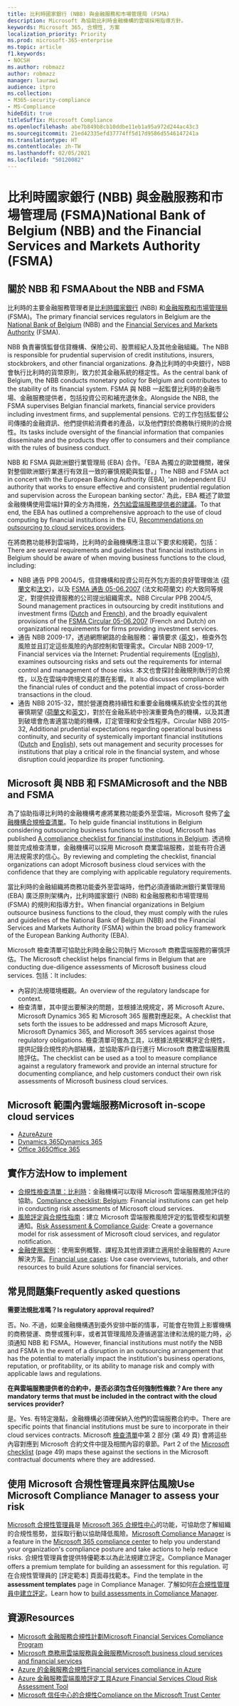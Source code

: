 ```yaml
---
title: 比利時國家銀行 (NBB) 與金融服務和市場管理局 (FSMA)
description: Microsoft 為協助比利時金融機構的雲端採用指導方針。
keywords: Microsoft 365, 合規性, 方案
localization_priority: Priority
ms.prod: microsoft-365-enterprise
ms.topic: article
f1.keywords:
- NOCSH
ms.author: robmazz
author: robmazz
manager: laurawi
audience: itpro
ms.collection:
- M365-security-compliance
- MS-Compliance
hideEdit: true
titleSuffix: Microsoft Compliance
ms.openlocfilehash: abe7b849b8cb10ddbe11eb1a95a972d244ac43c3
ms.sourcegitcommit: 21ed42335efd37774ff5d17d9586d5546147241a
ms.translationtype: HT
ms.contentlocale: zh-TW
ms.lasthandoff: 02/05/2021
ms.locfileid: "50120082"
---
```

# <a name="national-bank-of-belgium-nbb-and-the-financial-services-and-markets-authority-fsma"></a><span data-ttu-id="991f1-104">比利時國家銀行 (NBB) 與金融服務和市場管理局 (FSMA)</span><span class="sxs-lookup"><span data-stu-id="991f1-104">National Bank of Belgium (NBB) and the Financial Services and Markets Authority (FSMA)</span></span>

## <a name="about-the-nbb-and-fsma"></a><span data-ttu-id="991f1-105">關於 NBB 和 FSMA</span><span class="sxs-lookup"><span data-stu-id="991f1-105">About the NBB and FSMA</span></span>

<span data-ttu-id="991f1-106">比利時的主要金融服務管理者是[比利時國家銀行](https://www.nbb.be/) (NBB) 和[金融服務和市場管理局](https://www.fsma.be/language_selection) (FSMA)。</span><span class="sxs-lookup"><span data-stu-id="991f1-106">The primary financial services regulators in Belgium are the [National Bank of Belgium](https://www.nbb.be/) (NBB) and the [Financial Services and Markets Authority](https://www.fsma.be/language_selection) (FSMA).</span></span>

<span data-ttu-id="991f1-107">NBB 負責審慎監督信貸機構、保險公司、股票經紀人及其他金融組織。</span><span class="sxs-lookup"><span data-stu-id="991f1-107">The NBB is responsible for prudential supervision of credit institutions, insurers, stockbrokers, and other financial organizations.</span></span> <span data-ttu-id="991f1-108">身為比利時的中央銀行，NBB 會執行比利時的貨幣原則，致力於其金融系統的穩定性。</span><span class="sxs-lookup"><span data-stu-id="991f1-108">As the central bank of Belgium, the NBB conducts monetary policy for Belgium and contributes to the stability of its financial system.</span></span> <span data-ttu-id="991f1-109">FSMA 與 NBB 一起監督比利時的金融市場、金融服務提供者，包括投資公司和補充退休金。</span><span class="sxs-lookup"><span data-stu-id="991f1-109">Alongside the NBB, the FSMA supervises Belgian financial markets, financial service providers including investment firms, and supplemental pensions.</span></span> <span data-ttu-id="991f1-110">它的工作包括監督公司傳播的金融資訊、他們提供給消費者的產品，以及他們對於商務執行規則的合規性。</span><span class="sxs-lookup"><span data-stu-id="991f1-110">Its tasks include oversight of the financial information that companies disseminate and the products they offer to consumers and their compliance with the rules of business conduct.</span></span>

<span data-ttu-id="991f1-111">NBB 和 FSMA 與歐洲銀行業管理局 (EBA) 合作。「EBA 為獨立的歐盟機關，確保對整個歐洲銀行業進行有效且一致的審慎規範與監督。」</span><span class="sxs-lookup"><span data-stu-id="991f1-111">The NBB and FSMA act in concert with the European Banking Authority (EBA), 'an independent EU authority that works to ensure effective and consistent prudential regulation and supervision across the European banking sector.'</span></span> <span data-ttu-id="991f1-112">為此，EBA 概述了歐盟金融機構使用雲端計算的全方為措施，[外包給雲端服務提供者的建議](https://eba.europa.eu/documents/10180/2170121/Final+draft+Recommendations+on+Cloud+Outsourcing+%28EBA-Rec-2017-03%29.pdf/5fa5cdde-3219-4e95-946d-0c0d05494362)。</span><span class="sxs-lookup"><span data-stu-id="991f1-112">To that end, the EBA has outlined a comprehensive approach to the use of cloud computing by financial institutions in the EU, [Recommendations on outsourcing to cloud services providers](https://eba.europa.eu/documents/10180/2170121/Final+draft+Recommendations+on+Cloud+Outsourcing+%28EBA-Rec-2017-03%29.pdf/5fa5cdde-3219-4e95-946d-0c0d05494362).</span></span>

<span data-ttu-id="991f1-113">在將商務功能移到雲端時，比利時的金融機構應注意以下要求和規範，包括：</span><span class="sxs-lookup"><span data-stu-id="991f1-113">There are several requirements and guidelines that financial institutions in Belgium should be aware of when moving business functions to the cloud, including:</span></span>

- <span data-ttu-id="991f1-114">NBB 通告 PPB 2004/5，信貸機構和投資公司在外包方面的良好管理做法 ([荷蘭文](https://www.nbb.be/nl/artikels/circulaire-ppb-20045-gezonde-beheerspraktijken-bij-uitbesteding-door-kredietinstellingen-en)和[法文](https://www.nbb.be/en/articles/circular-ppb-20045-sound-management-practices-outsourcing-credit-institutions-and))，以及 [FSMA 通告 05-06.2007](https://www.fsma.be/sites/default/files/public/sitecore/media%20library/Files/fsmafiles/wetgeving/reglem/reglem_05-06-2007.pdf) (法文和荷蘭文) 的大致同等規定，對提供投資服務的公司提出組織需求。</span><span class="sxs-lookup"><span data-stu-id="991f1-114">NBB Circular PPB 2004/5, Sound management practices in outsourcing by credit institutions and investment firms ([Dutch](https://www.nbb.be/nl/artikels/circulaire-ppb-20045-gezonde-beheerspraktijken-bij-uitbesteding-door-kredietinstellingen-en) and [French](https://www.nbb.be/en/articles/circular-ppb-20045-sound-management-practices-outsourcing-credit-institutions-and)), and the broadly equivalent provisions of the [FSMA Circular 05-06.2007](https://www.fsma.be/sites/default/files/public/sitecore/media%20library/Files/fsmafiles/wetgeving/reglem/reglem_05-06-2007.pdf) (French and Dutch) on organizational requirements for firms providing investment services.</span></span>
- <span data-ttu-id="991f1-115">通告 NBB 2009-17，透過網際網路的金融服務：審慎要求 ([英文](https://www.nbb.be/doc/cp/eng/ki/circ/pdf/cbfa_2009_17.pdf))，檢查外包風險並且訂定這些風險的內部控制和管理需求。</span><span class="sxs-lookup"><span data-stu-id="991f1-115">Circular NBB 2009-17, Financial services via the Internet: Prudential requirements ([English](https://www.nbb.be/doc/cp/eng/ki/circ/pdf/cbfa_2009_17.pdf)), examines outsourcing risks and sets out the requirements for internal control and management of those risks.</span></span> <span data-ttu-id="991f1-116">本文也會探討金融規則執行的合規性，以及在雲端中跨境交易的潛在影響。</span><span class="sxs-lookup"><span data-stu-id="991f1-116">It also discusses compliance with the financial rules of conduct and the potential impact of cross-border transactions in the cloud.</span></span>
- <span data-ttu-id="991f1-117">通告 NBB 2015-32，關於營運商務持續性和重要金融機構系統安全性的其他審慎期望 ([荷蘭文](https://www.nbb.be/nl/artikels/circulaire-nbb201532-aanvullende-prudentiele-verwachtingen-op-het-vlak-van-de-operationele)和[英文](https://www.nbb.be/en/articles/circular-nbb201532-additional-prudential-expectations-regarding-operational-business))，對於在金融系統中扮演重要角色的機構，以及其遭到破壞會危害適當功能的機構，訂定管理和安全性程序。</span><span class="sxs-lookup"><span data-stu-id="991f1-117">Circular NBB 2015-32, Additional prudential expectations regarding operational business continuity, and security of systemically important financial institutions ([Dutch](https://www.nbb.be/nl/artikels/circulaire-nbb201532-aanvullende-prudentiele-verwachtingen-op-het-vlak-van-de-operationele) and [English](https://www.nbb.be/en/articles/circular-nbb201532-additional-prudential-expectations-regarding-operational-business)), sets out management and security processes for institutions that play a critical role in the financial system, and whose disruption could jeopardize its proper functioning.</span></span>

## <a name="microsoft-and-the-nbb-and-fsma"></a><span data-ttu-id="991f1-118">Microsoft 與 NBB 和 FSMA</span><span class="sxs-lookup"><span data-stu-id="991f1-118">Microsoft and the NBB and FSMA</span></span>

<span data-ttu-id="991f1-119">為了協助指導比利時的金融機構考慮將業務功能委外至雲端，Microsoft 發佈了[金融機構合規檢查清單](https://aka.ms/FinServ-Guide-Belgium)。</span><span class="sxs-lookup"><span data-stu-id="991f1-119">To help guide financial institutions in Belgium considering outsourcing business functions to the cloud, Microsoft has published [A compliance checklist for financial institutions in Belgium](https://aka.ms/FinServ-Guide-Belgium).</span></span> <span data-ttu-id="991f1-120">透過檢閱並完成檢查清單，金融機構可以採用 Microsoft 商業雲端服務，並能有符合適用法規需求的信心。</span><span class="sxs-lookup"><span data-stu-id="991f1-120">By reviewing and completing the checklist, financial organizations can adopt Microsoft business cloud services with the confidence that they are complying with applicable regulatory requirements.</span></span>

<span data-ttu-id="991f1-121">當比利時的金融組織將商務功能委外至雲端時，他們必須遵循歐洲銀行業管理局 (EBA) 廣泛原則架構內，比利時國家銀行 (NBB) 和金融服務和市場管理局 (FSMA) 的規則和指導方針。</span><span class="sxs-lookup"><span data-stu-id="991f1-121">When financial organizations in Belgium outsource business functions to the cloud, they must comply with the rules and guidelines of the National Bank of Belgium (NBB) and the Financial Services and Markets Authority (FSMA) within the broad policy framework of the European Banking Authority (EBA).</span></span>

<span data-ttu-id="991f1-122">Microsoft 檢查清單可協助比利時金融公司執行 Microsoft 商務雲端服務的審慎評估。</span><span class="sxs-lookup"><span data-stu-id="991f1-122">The Microsoft checklist helps financial firms in Belgium that are conducting due-diligence assessments of Microsoft business cloud services.</span></span> <span data-ttu-id="991f1-123">包括：</span><span class="sxs-lookup"><span data-stu-id="991f1-123">It includes:</span></span>

- <span data-ttu-id="991f1-124">內容的法規環境概觀。</span><span class="sxs-lookup"><span data-stu-id="991f1-124">An overview of the regulatory landscape for context.</span></span>
- <span data-ttu-id="991f1-125">檢查清單，其中提出要解決的問題，並根據法規規定，將 Microsoft Azure、Microsoft Dynamics 365 和 Microsoft 365 服務對應起來。</span><span class="sxs-lookup"><span data-stu-id="991f1-125">A checklist that sets forth the issues to be addressed and maps Microsoft Azure, Microsoft Dynamics 365, and Microsoft 365 services against those regulatory obligations.</span></span> <span data-ttu-id="991f1-126">檢查清單可做為工具，以根據法規架構評定合規性，提供記錄合規性的內部結構，並協助客戶自行進行 Microsoft 商務雲端服務風險評估。</span><span class="sxs-lookup"><span data-stu-id="991f1-126">The checklist can be used as a tool to measure compliance against a regulatory framework and provide an internal structure for documenting compliance, and help customers conduct their own risk assessments of Microsoft business cloud services.</span></span>

## <a name="microsoft-in-scope-cloud-services"></a><span data-ttu-id="991f1-127">Microsoft 範圍內雲端服務</span><span class="sxs-lookup"><span data-stu-id="991f1-127">Microsoft in-scope cloud services</span></span>

- [<span data-ttu-id="991f1-128">Azure</span><span class="sxs-lookup"><span data-stu-id="991f1-128">Azure</span></span>](https://aka.ms/AzureCompliance)
- [<span data-ttu-id="991f1-129">Dynamics 365</span><span class="sxs-lookup"><span data-stu-id="991f1-129">Dynamics 365</span></span>](https://aka.ms/d365-compliance-list)
- [<span data-ttu-id="991f1-130">Office 365</span><span class="sxs-lookup"><span data-stu-id="991f1-130">Office 365</span></span>](https://aka.ms/o365-compliance-framework)

## <a name="how-to-implement"></a><span data-ttu-id="991f1-131">實作方法</span><span class="sxs-lookup"><span data-stu-id="991f1-131">How to implement</span></span>

- <span data-ttu-id="991f1-132">[合規性檢查清單：比利時](https://aka.ms/FinServ-Guide-Belgium)：金融機構可以取得 Microsoft 雲端服務風險評估的協助。</span><span class="sxs-lookup"><span data-stu-id="991f1-132">[Compliance checklist: Belgium](https://aka.ms/FinServ-Guide-Belgium): Financial institutions can get help in conducting risk assessments of Microsoft cloud services.</span></span>
- <span data-ttu-id="991f1-133">[風險評定與合規性指南](https://aka.ms/RiskGovernanceGuide)：建立 Microsoft 雲端服務風險評定的監管模型和調整通知。</span><span class="sxs-lookup"><span data-stu-id="991f1-133">[Risk Assessment & Compliance Guide](https://aka.ms/RiskGovernanceGuide): Create a governance model for risk assessment of Microsoft cloud services, and regulator notification.</span></span>
- <span data-ttu-id="991f1-134">[金融使用案例](/azure/industry/financial/)：使用案例概覽、課程及其他資源建立適用於金融服務的 Azure 解決方案。</span><span class="sxs-lookup"><span data-stu-id="991f1-134">[Financial use cases](/azure/industry/financial/): Use case overviews, tutorials, and other resources to build Azure solutions for financial services.</span></span>

## <a name="frequently-asked-questions"></a><span data-ttu-id="991f1-135">常見問題集</span><span class="sxs-lookup"><span data-stu-id="991f1-135">Frequently asked questions</span></span>

<span data-ttu-id="991f1-136">**需要法規批准嗎？**</span><span class="sxs-lookup"><span data-stu-id="991f1-136">**Is regulatory approval required?**</span></span>

<span data-ttu-id="991f1-137">否。</span><span class="sxs-lookup"><span data-stu-id="991f1-137">No.</span></span> <span data-ttu-id="991f1-138">不過，如果金融機構遇到委外安排中斷的情事，可能會在物質上影響機構的商務營運、商譽或獲利率，或者其管理風險及遵循適當法律和法規的能力時，必須通知 NBB 和 FSMA。</span><span class="sxs-lookup"><span data-stu-id="991f1-138">However, financial institutions must notify the NBB and FSMA in the event of a disruption in an outsourcing arrangement that has the potential to materially impact the institution's business operations, reputation, or profitability, or its ability to manage risk and comply with applicable laws and regulations.</span></span>

<span data-ttu-id="991f1-139">**在與雲端服務提供者的合約中，是否必須包含任何強制性條款？**</span><span class="sxs-lookup"><span data-stu-id="991f1-139">**Are there any mandatory terms that must be included in the contract with the cloud services provider?**</span></span>

<span data-ttu-id="991f1-140">是。</span><span class="sxs-lookup"><span data-stu-id="991f1-140">Yes.</span></span> <span data-ttu-id="991f1-141">有特定幾點，金融機構必須確保納入他們的雲端服務合約中。</span><span class="sxs-lookup"><span data-stu-id="991f1-141">There are specific points that financial institutions must be sure to incorporate in their cloud services contracts.</span></span> <span data-ttu-id="991f1-142">Microsoft [檢查清單](https://aka.ms/FinServ-Guide-Belgium)中第 2 部分 (第 49 頁) 會將這些內容對應到 Microsoft 合約文件中提及相關內容的章節。</span><span class="sxs-lookup"><span data-stu-id="991f1-142">Part 2 of the [Microsoft checklist](https://aka.ms/FinServ-Guide-Belgium) (page 49) maps these against the sections in the Microsoft contractual documents where they are addressed.</span></span>

## <a name="use-microsoft-compliance-manager-to-assess-your-risk"></a><span data-ttu-id="991f1-143">使用 Microsoft 合規性管理員來評估風險</span><span class="sxs-lookup"><span data-stu-id="991f1-143">Use Microsoft Compliance Manager to assess your risk</span></span>

<span data-ttu-id="991f1-144">[Microsoft 合規性管理員](/microsoft-365/compliance/compliance-manager)是 [Microsoft 365 合規性中心](/microsoft-365/compliance/microsoft-365-compliance-center)的功能，可協助您了解組織的合規性態勢，並採取行動以協助降低風險。</span><span class="sxs-lookup"><span data-stu-id="991f1-144">[Microsoft Compliance Manager](/microsoft-365/compliance/compliance-manager) is a feature in the [Microsoft 365 compliance center](/microsoft-365/compliance/microsoft-365-compliance-center) to help you understand your organization's compliance posture and take actions to help reduce risks.</span></span> <span data-ttu-id="991f1-145">合規性管理員會提供特優範本以為此法規建立評定。</span><span class="sxs-lookup"><span data-stu-id="991f1-145">Compliance Manager offers a premium template for building an assessment for this regulation.</span></span> <span data-ttu-id="991f1-146">可在合規性管理員的 [評定範本] 頁面尋找範本。</span><span class="sxs-lookup"><span data-stu-id="991f1-146">Find the template in the **assessment templates** page in Compliance Manager.</span></span> <span data-ttu-id="991f1-147">了解如何[在合規性管理員中建立評定](/microsoft-365/compliance/compliance-manager-assessments)。</span><span class="sxs-lookup"><span data-stu-id="991f1-147">Learn how to [build assessments in Compliance Manager](/microsoft-365/compliance/compliance-manager-assessments).</span></span>

## <a name="resources"></a><span data-ttu-id="991f1-148">資源</span><span class="sxs-lookup"><span data-stu-id="991f1-148">Resources</span></span>

- [<span data-ttu-id="991f1-149">Microsoft 金融服務合規性計劃</span><span class="sxs-lookup"><span data-stu-id="991f1-149">Microsoft Financial Services Compliance Program</span></span>](https://aka.ms/FSCP-Print)
- [<span data-ttu-id="991f1-150">Microsoft 商務用雲端服務與金融服務</span><span class="sxs-lookup"><span data-stu-id="991f1-150">Microsoft business cloud services and financial services</span></span>](https://www.microsoft.com/trustcenter/cloudservices/financialservices)
- [<span data-ttu-id="991f1-151">Azure 的金融服務合規性</span><span class="sxs-lookup"><span data-stu-id="991f1-151">Financial services compliance in Azure</span></span>](https://azure.microsoft.com/resources/videos/azurecon-2015-financial-services-compliance-in-azure/)
- [<span data-ttu-id="991f1-152">Azure 金融服務雲端風險評定工具</span><span class="sxs-lookup"><span data-stu-id="991f1-152">Azure Financial Services Cloud Risk Assessment Tool</span></span>](https://servicetrust.microsoft.com/ViewPage/FFIECBlueprint?command=Download&downloadType=Document&downloadId=079a1973-711a-428f-9312-9ddd290cff7b&docTab=c726d5c0-2d1e-11e8-a485-57140ec19669_PaaS)
- [<span data-ttu-id="991f1-153">Microsoft 信任中心的合規性</span><span class="sxs-lookup"><span data-stu-id="991f1-153">Compliance on the Microsoft Trust Center</span></span>](https://www.microsoft.com/trust-center/compliance/compliance-overview)
